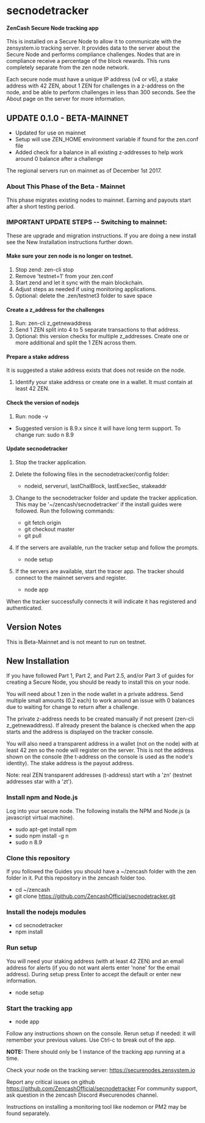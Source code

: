# secnodetracker
#### ZenCash Secure Node tracking app

This is installed on a Secure Node to allow it to communicate with the zensystem.io tracking server. It provides data to the server about the Secure Node and performs compliance challenges. Nodes that are in compliance receive a percentage of the block rewards. This runs completely separate from the zen node network.

Each secure node must have a unique IP address (v4 or v6), a stake address with 42 ZEN, about 1 ZEN for challenges in a z-address on the node, and be able to perform challenges in less than 300 seconds.  See the About page on the server for more information.  


## UPDATE 0.1.0 - BETA-MAINNET
 - Updated for use on mainnet
 - Setup will use ZEN_HOME environment variable if found for the zen.conf file
 - Added check for a balance in all existing z-addresses to help work around 0 balance after a challenge

The regional servers run on mainnet as of December 1st 2017.

### About This Phase of the Beta - Mainnet
 This phase migrates existing nodes to mainnet. Earning and payouts start after a short testing period.
 
 
### IMPORTANT UPDATE STEPS -- Switching to mainnet:
These are upgrade and migration instructions.  If you are doing a new install see the New Installation instructions further down.

  #### Make sure your zen node is no longer on testnet.  
   1. Stop zend:  zen-cli stop
   2. Remove 'testnet=1' from your zen.conf 
   3. Start zend and let it sync with the main blockchain.
   4. Adjust steps as needed if using monitoring applications.
   5. Optional: delete the .zen/testnet3 folder to save space

   #### Create a z_address for the challenges 
   1. Run: zen-cli z_getnewaddress
   2. Send 1 ZEN split into 4 to 5 separate transactions to that address.
   3. Optional: this version checks for multiple z_addresses. Create one or more additional and split the 1 ZEN across them.

   #### Prepare a stake address
   It is suggested a stake address exists that does not reside on the node.
   1. Identify your stake address or create one in a wallet. It must contain at least 42 ZEN.
  
  #### Check the version of nodejs
   1. Run: node -v
    
   - Suggested version is 8.9.x since it will have long term support. 
   To change run: sudo n 8.9

   #### Update secnodetracker
  1. Stop the tracker application.

  2. Delete the following files in the secnodetracker/config folder:
      - nodeid, serverurl, lastChalBlock, lastExecSec, stakeaddr

  3. Change to the secnodetracker folder and update the tracker application. 
  This may be '~/zencash/secnodetracker' if the install guides were followed. Run the following commands:
      * git fetch origin
      * git checkout master
      * git pull


  4. If the servers are available, run the tracker setup and follow the prompts.
      * node setup

  5. If the servers are available, start the tracer app. The tracker should connect to the mainnet servers and register.
      * node app

  When the tracker successfully connects it will indicate it has registered and authenticated.


## Version Notes
This is Beta-Mainnet and is not meant to run on testnet. 


## New Installation
If you have followed Part 1, Part 2, and Part 2.5, and/or Part 3 of guides for creating a Secure Node, you should be ready to install this on your node. 

You will need about 1 zen in the node wallet in a private address. Send multiple small amounts (0.2 each) to work around an issue with 0 balances due to waiting for change to return after a challenge. 

The private z-address needs to be created manually if not present (zen-cli z_getnewaddress).  If already present the balance is checked when the app starts and the address is displayed on the tracker console.

You will also need a transparent address in a wallet (not on the node) with at least 42 zen so the node will register on the server. This is not the address shown on the console (the t-address on the console is used as the node's identity). The stake address is the payout address.

Note: real ZEN transparent addresses (t-address) start wtih a 'zn' (testnet addresses star with a 'zt').

### Install npm and Node.js
Log into your secure node.  The following installs the NPM and Node.js (a javascript virtual machine). 

  * sudo apt-get install npm
  * sudo npm install -g n
  * sudo n 8.9

### Clone this repository
If you followed the Guides you should have a ~/zencash folder with the zen folder in it. 
Put this repository in the zencash folder too. 

  * cd ~/zencash
  * git clone https://github.com/ZencashOfficial/secnodetracker.git
  
### Install the nodejs modules

   * cd secnodetracker
   * npm install
   
### Run setup
You will need your staking address (with at least 42 ZEN) and an email address for alerts (if you do not want alerts enter 'none' for the email address).  During setup press Enter to accept the default or enter new information.

  * node setup


### Start the tracking app

  * node app
 
Follow any instructions shown on the console.  Rerun setup if needed: it will remember your previous values. 
Use Ctrl-c to break out of the app. 

**NOTE:**  There should only be 1 instance of the tracking app running at a time.
 
Check your node on the tracking server:  https://securenodes.zensystem.io
  
Report any critical issues on github https://github.com/ZencashOfficial/secnodetracker
For community support, ask question in the zencash Discord #securenodes channel. 


Instructions on installing a monitoring tool like nodemon or PM2 may be found separately.

  


